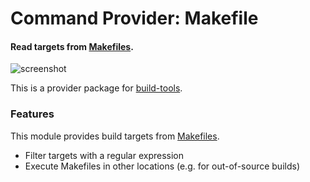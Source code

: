 # Command Provider: Makefile

#### Read targets from [Makefiles](https://www.gnu.org/software/make/).

![screenshot](https://cloud.githubusercontent.com/assets/7817714/10715222/ae4b7dae-7b0e-11e5-9dae-2ed7453b5411.png)

This is a provider package for [build-tools](https://atom.io/packages/build-tools).

### Features
This module provides build targets from [Makefiles](https://www.gnu.org/software/make/).

* Filter targets with a regular expression
* Execute Makefiles in other locations (e.g. for out-of-source builds)
